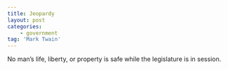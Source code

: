 ```yaml
---
title: Jeopardy
layout: post
categories:
    - government
tag: 'Mark Twain'
---
```


No man’s life, liberty, or property is safe while the legislature is in session.